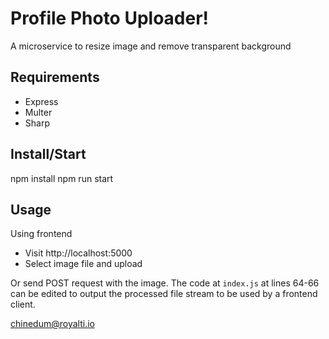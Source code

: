 # Profile Photo Uploader!

A microservice to resize image and remove transparent background

## Requirements

 - Express
 - Multer
 - Sharp

## Install/Start

npm install
npm run start

## Usage

Using frontend
 - Visit http://localhost:5000
 - Select image file and upload

Or send POST request with the image. The code at `index.js` at lines 64-66 can be edited to output the processed file stream to be used by a frontend client.

chinedum@royalti.io
